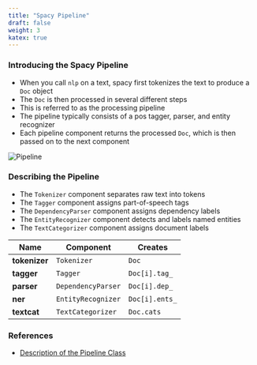 ```yaml
---
title: "Spacy Pipeline"
draft: false
weight: 3
katex: true
---
```


### Introducing the Spacy Pipeline
- When you call `nlp` on a text, spacy first tokenizes the text to produce a `Doc` object
- The `Doc` is then processed in several different steps
- This is referred to as the processing pipeline
- The pipeline typically consists of a pos tagger, parser, and entity recognizer
- Each pipeline component returns the processed `Doc`, which is then passed on to the next component

![Pipeline](/img/pipeline.svg)

### Describing the Pipeline
- The `Tokenizer` component separates raw text into tokens
- The `Tagger` component assigns part-of-speech tags
- The `DependencyParser` component assigns dependency labels
- The `EntityRecognizer` component detects and labels named entities
- The `TextCategorizer` component assigns document labels

| Name          | Component          | Creates        |
|---------------|--------------------|----------------|
| **tokenizer** | `Tokenizer`        | `Doc`          |
| **tagger**    | `Tagger`           | `Doc[i].tag_`  |
| **parser**    | `DependencyParser` | `Doc[i].dep_`  |
| **ner**       | `EntityRecognizer` | `Doc[i].ents_` |
| **textcat**   | `TextCategorizer`  | `Doc.cats`     |

### References
- [Description of the Pipeline Class](https://spacy.io/usage/spacy-101#pipelines)
